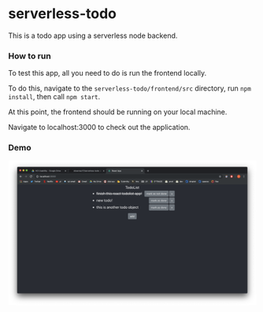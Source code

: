# serverless-todo
This is a todo app using a serverless node backend.

### How to run
To test this app, all you need to do is run the frontend locally.

To do this, navigate to the `serverless-todo/frontend/src` directory, run `npm install`, then call `npm start`.

At this point, the frontend should be running on your local machine.

Navigate to localhost:3000 to check out the application.

### Demo
![alt text](screenshot.png "screenshot1")
